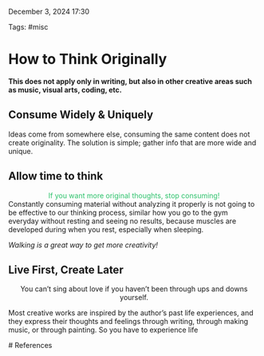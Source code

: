 December 3, 2024 17:30

Tags: #misc

# How to Think Originally
**This does not apply only in writing, but also in other creative areas such as music, visual arts, coding, etc.**

## Consume Widely & Uniquely
Ideas come from somewhere else, consuming the same content does not create originality. The solution is simple; gather info that are more wide and unique.

## Allow time to think
<font color="#2DC26B"><center>If you want more original thoughts, stop consuming!</center></font>
Constantly consuming material without analyzing it properly is not going to be effective to our thinking process, similar how you go to the gym everyday without resting and seeing no results, because muscles are developed during when you rest, especially when sleeping. 

*Walking is a great way to get more creativity!*
## Live First, Create Later

<center>You can’t sing about love if you haven’t been through ups and downs yourself.</center>

Most creative works are inspired by the author’s past life experiences, and they express their thoughts and feelings through writing, through making music, or through painting. So you have to experience life
<center></center>
# References